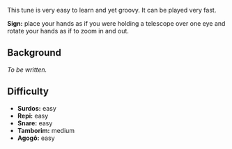 This tune is very easy to learn and yet groovy. It can be played very fast.

**Sign:** place your hands as if you were holding a telescope over one eye and rotate your hands as if to zoom in and out.

## Background

*To be written.*

## Difficulty

* **Surdos:** easy
* **Repi:** easy
* **Snare:** easy
* **Tamborim:** medium
* **Agogô:** easy